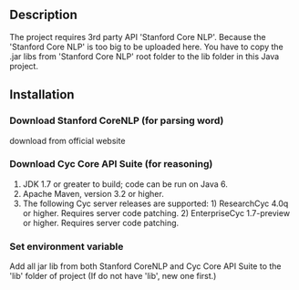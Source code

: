 ## Description 

The project requires 3rd party API 'Stanford Core NLP'. Because the 'Stanford Core NLP' is too big to be uploaded here. You have to copy the .jar libs from 'Stanford Core NLP' root folder to the lib folder in this Java project.  
## Installation

### Download Stanford CoreNLP (for parsing word)

download from official website

### Download Cyc Core API Suite (for reasoning)

  1. JDK 1.7 or greater to build; code can be run on Java 6.
  2. Apache Maven, version 3.2 or higher. 
  3. The following Cyc server releases are supported:
    1) ResearchCyc 4.0q or higher. Requires server code patching.
    2) EnterpriseCyc 1.7-preview or higher. Requires server code patching.

### Set environment variable

Add all jar lib from both Stanford CoreNLP and Cyc Core API Suite to the 'lib' folder of project (If do not have 'lib', new one first.)
